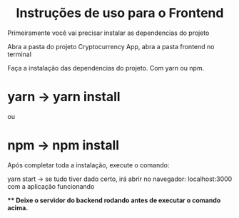 <h1 align="center">Instruções de uso para o Frontend</h1>
 
<p>Primeiramente você vai precisar instalar as dependencias do projeto</p>
<p>Abra a pasta do projeto Cryptocurrency App, abra a pasta frontend no terminal</p>

<p>Faça a instalação das dependencias do projeto. Com yarn ou npm.</p>

# yarn -> yarn install 
  
<p>ou</p>
    
# npm -> npm install
  
<p>Após completar toda a instalação, execute o comando: </p>
<p>yarn start -> se tudo tiver dado certo, irá abrir no navegador: localhost:3000 com a aplicação funcionando</p>
<p><strong> ** Deixe o servidor do backend rodando antes de executar o comando acima.</strong></p>
   

